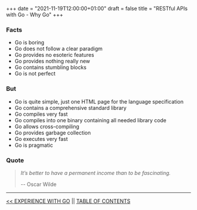 +++
date = "2021-11-19T12:00:00+01:00"
draft = false
title = "RESTful APIs with Go - Why Go"
+++

### Facts

* Go is boring
* Go does not follow a clear paradigm
* Go provides no esoteric features
* Go provides nothing really new
* Go contains stumbling blocks
* Go is not perfect

### But

* Go is quite simple, just one HTML page for the language specification
* Go contains a comprehensive standard library
* Go compiles very fast
* Go compiles into one binary containing all needed library code
* Go allows cross-compiling
* Go provides garbage collection
* Go executes very fast
* Go is pragmatic

### Quote

> *It’s better to have a permanent income than to be fascinating.*
>
> -- Oscar Wilde

---

[<< EXPERIENCE WITH GO](experience.md) || [TABLE OF CONTENTS](../index.md)
